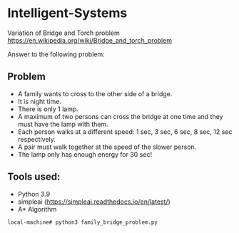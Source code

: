 # Intelligent-Systems

Variation of Bridge and Torch problem https://en.wikipedia.org/wiki/Bridge_and_torch_problem

Answer to the following problem:

## Problem

*  A family wants to cross to the other side of a bridge.
* It is night time.
* There is only 1 lamp.
* A maximum of two persons can cross the bridge at one time and they must have the lamp with them.
* Each person walks at a different speed: 1 sec, 3 sec, 6 sec, 8 sec, 12 sec respectively.
* A pair must walk together at the speed of the slower person.
* The lamp only has enough energy for 30 sec!

## Tools used:

* Python 3.9
* simpleai (https://simpleai.readthedocs.io/en/latest/)
* A* Algorithm

```
local-machine# python3 family_bridge_problem.py
```
